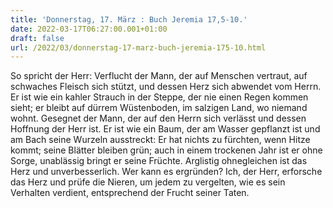 ```yaml
---
title: 'Donnerstag, 17. März : Buch Jeremia 17,5-10.'
date: 2022-03-17T06:27:00.001+01:00
draft: false
url: /2022/03/donnerstag-17-marz-buch-jeremia-175-10.html
---
```


So spricht der Herr: Verflucht der Mann, der auf Menschen vertraut, auf schwaches Fleisch sich stützt, und dessen Herz sich abwendet vom Herrn. Er ist wie ein kahler Strauch in der Steppe, der nie einen Regen kommen sieht; er bleibt auf dürrem Wüstenboden, im salzigen Land, wo niemand wohnt. Gesegnet der Mann, der auf den Herrn sich verlässt und dessen Hoffnung der Herr ist. Er ist wie ein Baum, der am Wasser gepflanzt ist und am Bach seine Wurzeln ausstreckt: Er hat nichts zu fürchten, wenn Hitze kommt; seine Blätter bleiben grün; auch in einem trockenen Jahr ist er ohne Sorge, unablässig bringt er seine Früchte. Arglistig ohnegleichen ist das Herz und unverbesserlich. Wer kann es ergründen? Ich, der Herr, erforsche das Herz und prüfe die Nieren, um jedem zu vergelten, wie es sein Verhalten verdient, entsprechend der Frucht seiner Taten.